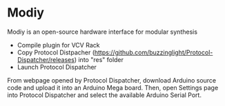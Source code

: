 # Modiy
Modiy is an open-source hardware interface for modular synthesis

- Compile plugin for VCV Rack
- Copy Protocol Distpacher (https://github.com/buzzinglight/Protocol-Dispatcher/releases) into "res" folder
- Launch Protocol Dispatcher

From webpage opened by Protocol Dispatcher, download Arduino source code and upload it into an Arduino Mega board. Then, open Settings page into Protocol Dispatcher and select the available Arduino Serial Port.
